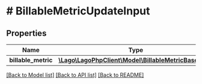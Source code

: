 # # BillableMetricUpdateInput

## Properties

Name | Type | Description | Notes
------------ | ------------- | ------------- | -------------
**billable_metric** | [**\Lago\LagoPhpClient\Model\BillableMetricBaseInput**](BillableMetricBaseInput.md) |  |

[[Back to Model list]](../../README.md#models) [[Back to API list]](../../README.md#endpoints) [[Back to README]](../../README.md)
